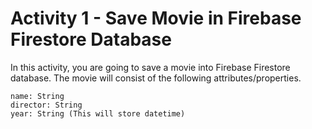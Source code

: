 
# Activity 1 - Save Movie in Firebase Firestore Database 

In this activity, you are going to save a movie into Firebase Firestore database. The movie will consist of the following attributes/properties. 

```
name: String 
director: String 
year: String (This will store datetime)

```

